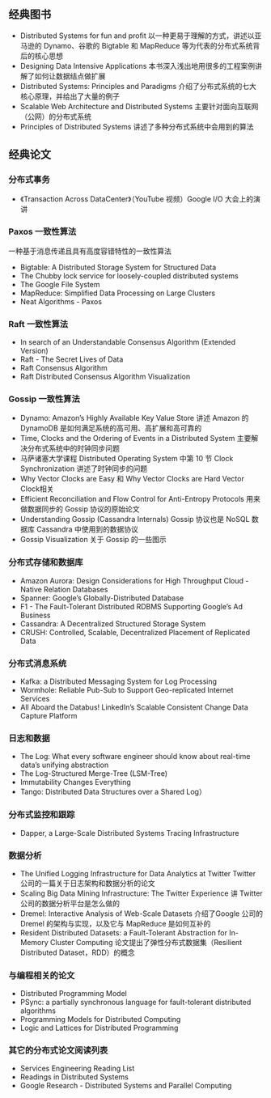 ## 经典图书
+ Distributed Systems for fun and profit 以一种更易于理解的方式，讲述以亚马逊的 Dynamo、谷歌的 Bigtable 和 MapReduce 等为代表的分布式系统背后的核心思想
+ Designing Data Intensive Applications 本书深入浅出地用很多的工程案例讲解了如何让数据结点做扩展
+ Distributed Systems: Principles and Paradigms 介绍了分布式系统的七大核心原理，并给出了大量的例子
+ Scalable Web Architecture and Distributed Systems 主要针对面向互联网（公网）的分布式系统
+ Principles of Distributed Systems 讲述了多种分布式系统中会用到的算法

## 经典论文
### 分布式事务
+ 《Transaction Across DataCenter》（YouTube 视频）Google I/O 大会上的演讲

### Paxos 一致性算法
一种基于消息传递且具有高度容错特性的一致性算法



+ Bigtable: A Distributed Storage System for Structured Data
+ The Chubby lock service for loosely-coupled distributed systems
+ The Google File System
+ MapReduce: Simplified Data Processing on Large Clusters
+ Neat Algorithms - Paxos

### Raft 一致性算法
+ In search of an Understandable Consensus Algorithm (Extended Version)
+ Raft - The Secret Lives of Data
+ Raft Consensus Algorithm
+ Raft Distributed Consensus Algorithm Visualization

### Gossip 一致性算法
+ Dynamo: Amazon’s Highly Available Key Value Store 讲述 Amazon 的 DynamoDB 是如何满足系统的高可用、高扩展和高可靠的
+ Time, Clocks and the Ordering of Events in a Distributed System 主要解决分布式系统中的时钟同步问题
+ 马萨诸塞大学课程 Distributed Operating System 中第 10 节 Clock Synchronization 讲述了时钟同步的问题
+ Why Vector Clocks are Easy 和 Why Vector Clocks are Hard Vector Clock相关
+ Efficient Reconciliation and Flow Control for Anti-Entropy Protocols 用来做数据同步的 Gossip 协议的原始论文
+ Understanding Gossip (Cassandra Internals) Gossip 协议也是 NoSQL 数据库 Cassandra 中使用到的数据协议
+ Gossip Visualization 关于 Gossip 的一些图示

### 分布式存储和数据库
+ Amazon Aurora: Design Considerations for High Throughput Cloud -Native Relation Databases
+ Spanner: Google’s Globally-Distributed Database
+ F1 - The Fault-Tolerant Distributed RDBMS Supporting Google’s Ad Business 
+ Cassandra: A Decentralized Structured Storage System
+ CRUSH: Controlled, Scalable, Decentralized Placement of Replicated Data

### 分布式消息系统
+ Kafka: a Distributed Messaging System for Log Processing
+ Wormhole: Reliable Pub-Sub to Support Geo-replicated Internet Services
+ All Aboard the Databus! LinkedIn’s Scalable Consistent Change Data Capture Platform

### 日志和数据
+ The Log: What every software engineer should know about real-time data’s unifying abstraction
+ The Log-Structured Merge-Tree (LSM-Tree)
+ Immutability Changes Everything
+ Tango: Distributed Data Structures over a Shared Log）

### 分布式监控和跟踪
+ Dapper, a Large-Scale Distributed Systems Tracing Infrastructure

### 数据分析
+ The Unified Logging Infrastructure for Data Analytics at Twitter  Twitter 公司的一篇关于日志架构和数据分析的论文
+ Scaling Big Data Mining Infrastructure: The Twitter Experience 讲 Twitter 公司的数据分析平台是怎么做的
+ Dremel: Interactive Analysis of Web-Scale Datasets 介绍了Google 公司的 Dremel 的架构与实现，以及它与 MapReduce 是如何互补的
+ Resident Distributed Datasets: a Fault-Tolerant Abstraction for In-Memory Cluster Computing 论文提出了弹性分布式数据集（Resilient Distributed Dataset，RDD）的概念

### 与编程相关的论文
+ Distributed Programming Model
+ PSync: a partially synchronous language for fault-tolerant distributed algorithms
+ Programming Models for Distributed Computing
+ Logic and Lattices for Distributed Programming

### 其它的分布式论文阅读列表
+ Services Engineering Reading List
+ Readings in Distributed Systems
+ Google Research - Distributed Systems and Parallel Computing

